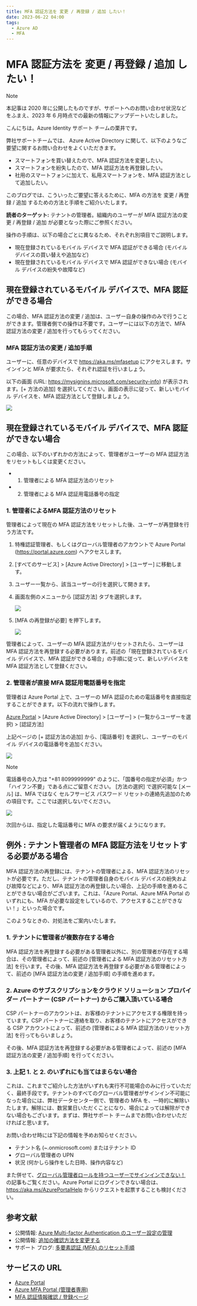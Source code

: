 ```yaml
---
title: MFA 認証方法を 変更 / 再登録 / 追加 したい！
date: 2023-06-22 04:00
tags:
  - Azure AD
  - MFA
---
```


# MFA 認証方法を 変更 / 再登録 / 追加 したい！

> [!NOTE]
> 本記事は 2020 年に公開したものですが、サポートへのお問い合わせ状況などをふまえ、2023 年 6 月時点での最新の情報にアップデートいたしました。

こんにちは。Azure Identity サポート チームの栗井です。

弊社サポートチームでは、 Azure Active Directory に関して、以下のようなご要望に関するお問い合わせをよくいただきます。

- スマートフォンを買い替えたので、MFA 認証方法を変更したい。
- スマートフォンを紛失したので、MFA 認証方法を再登録したい。
- 社用のスマートフォンに加えて、私用スマートフォンを、MFA 認証方法として追加したい。

このブログでは、こういったご要望に答えるために、MFA の方法を 変更 / 再登録 / 追加 するための方法と手順をご紹介いたします。

**読者のターゲット:** テナントの管理者。組織内のユーザーが MFA 認証方法の変更 / 再登録 / 追加 が必要となった際にご参照ください。

操作の手順は、以下の場合ごとに異なるため、それぞれ別項目でご説明します。

- 現在登録されているモバイル デバイスで MFA 認証ができる場合 (モバイル デバイスの買い替えや追加など)
- 現在登録されているモバイル デバイスで MFA 認証ができない場合 (モバイル デバイスの紛失や故障など)

## 現在登録されているモバイル デバイスで、MFA 認証ができる場合

この場合、MFA 認証方法の変更 / 追加は、ユーザー自身の操作のみで行うことができます。管理者側での操作は不要です。ユーザーには以下の方法で、MFA 認証方法の変更 / 追加を行ってもらってください。

### MFA 認証方法の変更 / 追加手順

ユーザーに、任意のデバイスで https://aka.ms/mfasetup にアクセスします。サインインと MFA が要求たら、それぞれ認証を行いましょう。

以下の画面 (URL: https://mysignins.microsoft.com/security-info) が表示されます。[+ 方法の追加] を選択してください。画面の表示に従って、新しいモバイル デバイスを、MFA 認証方法として登録しましょう。

![](./change-mfa-verification-method/figure1.png)

## 現在登録されているモバイル デバイスで、MFA 認証ができない場合

この場合、以下のいずれかの方法によって、管理者がユーザーの MFA 認証方法をリセットもしくは変更ください。

- 1. 管理者による MFA 認証方法のリセット
- 2. 管理者による MFA 認証用電話番号の指定

### 1. 管理者によるMFA 認証方法のリセット

管理者によって現在の MFA 認証方法をリセットした後、ユーザーが再登録を行う方法です。

1. 特権認証管理者、もしくはグローバル管理者のアカウントで Azure Portal (https://portal.azure.com) へアクセスします。

2. [すべてのサービス] > [Azure Active Directory] > [ユーザー] に移動します。
   
3. ユーザー一覧から、該当ユーザーの行を選択して開きます。 

4. 画面左側のメニューから [認証方法] タブを選択します。

    ![](./change-mfa-verification-method/auth-method-tab.png)  

5. [MFA の再登録が必要] を押下します。

    ![](./change-mfa-verification-method/auth-method-reset.png)  
  
管理者によって、ユーザーの MFA 認証方法がリセットされたら、ユーザーは MFA 認証方法を再登録する必要があります。前述の「現在登録されているモバイル デバイスで、MFA 認証ができる場合」の手順に従って、新しいデバイスを MFA 認証方法として登録ください。

### 2. 管理者が直接 MFA 認証用電話番号を指定

管理者は Azure Portal 上で、ユーザーの MFA 認証のための電話番号を直接指定することができます。以下の流れで操作します。

[Azure Portal](https://portal.azure.com/) > [Azure Active Directory] > [ユーザー] > (一覧からユーザーを選択) > [認証方法]

上記ページの [+ 認証方法の追加] から、[電話番号] を選択し、ユーザーのモバイル デバイスの電話番号を追加ください。

![](./change-mfa-verification-method/figure3.png)

> [!NOTE]
> 電話番号の入力は "+81 8099999999" のように、「国番号の指定が必須」かつ「ハイフン不要」である点にご留意ください。
> [方法の選択] で選択可能な [メール] は、MFA ではなく セルフサービス パスワード リセットの連絡先追加のための項目です。ここでは選択しないでください。

![](./change-mfa-verification-method/figure4.png)

次回からは、指定した電話番号に MFA の要求が届くようになります。

## 例外 : テナント管理者の MFA 認証方法をリセットする必要がある場合

MFA 認証方法の再登録には、テナントの管理者による、MFA 認証方法のリセットが必要です。ただし、テナントの管理者自身のモバイル デバイスの紛失および故障などにより、MFA 認証方法の再登録したい場合、上記の手順を進めることができない場合がございます。これは、「Azure Portal、Azure MFA Portal のいずれにも、MFA が必要な設定をしているので、アクセスすることができない！」といった場合です。

このようなときの、対処法をご案内いたします。

### 1. テナントに管理者が複数存在する場合

MFA 認証方法を再登録する必要がある管理者以外に、別の管理者が存在する場合は、その管理者によって、前述の [管理者による MFA 認証方法のリセット方法] を行います。その後、MFA 認証方法を再登録する必要がある管理者によって、前述の [MFA 認証方法の変更 / 追加手順] の手順を進めます。

### 2. Azure のサブスクリプションをクラウド ソリューション プロバイダー パートナー (CSP パートナー) からご購入頂いている場合

CSP パートナーのアカウントは、お客様のテナントにアクセスする権限を持っています。CSP パートナーに連絡を取り、お客様のテナントにアクセスができる CSP アカウントによって、前述の [管理者による MFA 認証方法のリセット方法] を行ってもらいましょう。

その後、MFA 認証方法を再登録する必要がある管理者によって、前述の [MFA 認証方法の変更 / 追加手順] を行ってください。

### 3. 上記 1. と 2. のいずれにも当てはまらない場合

これは、これまでご紹介した方法がいずれも実行不可能場合のみに行っていただく、最終手段です。テナントのすべてのグローバル管理者がサインイン不可能になった場合には、弊社データセンター側で、管理者の MFA を、一時的に解除いたします。解除には、数営業日いただくことになり、場合によっては解除ができない場合もございます。まずは、弊社サポート チームまでお問い合わせいただければと思います。

お問い合わせ時には下記の情報を予めお知らせください。

- テナント名 (~.onmicrosoft.com) またはテナント ID
- グローバル管理者の UPN
- 状況 (何かしら操作をした日時、操作内容など)

また併せて、[グローバル管理者ロールを持つユーザーでサインインできない！](https://jpazureid.github.io/blog/azure-active-directory/ga-is-locked-out/) の記事もご覧ください。Azure Portal にログインできない場合は、https://aka.ms/AzurePortalHelp からリクエストを起票することも検討ください。

## 参考文献

- 公開情報: [Azure Multi-factor Authentication のユーザー設定の管理](https://docs.microsoft.com/ja-jp/azure/active-directory/authentication/howto-mfa-userdevicesettings)
- 公開情報: [追加の確認方法を変更する](https://support.microsoft.com/ja-jp/office/%e8%bf%bd%e5%8a%a0%e3%81%ae%e7%a2%ba%e8%aa%8d%e6%96%b9%e6%b3%95%e3%82%92%e5%a4%89%e6%9b%b4%e3%81%99%e3%82%8b-956ec8d0-7081-4518-a701-f8414cc20831?ui=ja-JP&rs=ja-JP&ad=JP)
- サポート ブログ: [多要素認証 (MFA) のリセット手順](https://jpazureid.github.io/blog/azure-active-directory/mfa-reset/)

## サービスの URL
- [Azure Portal](https://portal.azure.com/)
- [Azure MFA Portal (管理者専用)](https://account.activedirectory.windowsazure.com/usermanagement/multifactorverification.aspx)
- [MFA 認証情報確認 / 登録ページ](https://aka.ms/mfasetup)
